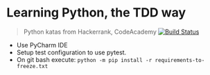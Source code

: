 # Learning Python, the TDD way  
> Python katas from Hackerrank, CodeAcademy
[![Build Status](https://travis-ci.org/rdok/hackerrank.com.svg?branch=master)](https://travis-ci.org/rdok/hackerrank.com)  


 - Use PyCharm IDE
 - Setup test configuration to use pytest.
 - On git bash execute: `python -m pip install -r requirements-to-freeze.txt`
